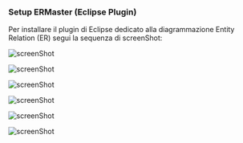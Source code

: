 ### Setup ERMaster (Eclipse Plugin)

Per installare il plugin di Eclipse dedicato alla diagrammazione
Entity Relation (ER) segui la sequenza di screenShot:

![screenShot](https://raw.github.com/sdoro/netkit-livecd/master/tips/img/ERMaster-01.png)

![screenShot](https://raw.github.com/sdoro/netkit-livecd/master/tips/img/ERMaster-02.png)

![screenShot](https://raw.github.com/sdoro/netkit-livecd/master/tips/img/ERMaster-03.png)

![screenShot](https://raw.github.com/sdoro/netkit-livecd/master/tips/img/ERMaster-04.png)

![screenShot](https://raw.github.com/sdoro/netkit-livecd/master/tips/img/ERMaster-05.png)

![screenShot](https://raw.github.com/sdoro/netkit-livecd/master/tips/img/ERMaster-06.png)


